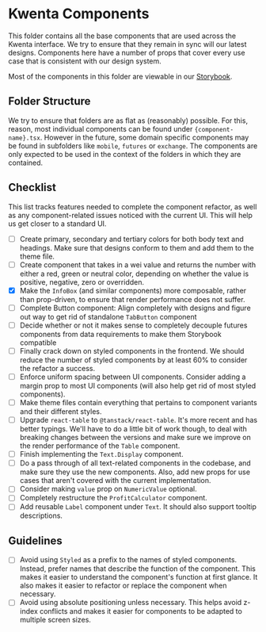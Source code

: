 # Kwenta Components

This folder contains all the base components that are used across the Kwenta interface. We try to ensure that they remain in sync will our latest designs. Components here have a number of props that cover every use case that is consistent with our design system.

Most of the components in this folder are viewable in our [Storybook]().

## Folder Structure

We try to ensure that folders are as flat as (reasonably) possible. For this, reason, most individual components can be found under `{component-name}.tsx`. However in the future, some domain specific components may be found in subfolders like `mobile`, `futures` or `exchange`. The components are only expected to be used in the context of the folders in which they are contained.

## Checklist

This list tracks features needed to complete the component refactor, as well as any component-related issues noticed with the current UI. This will help us get closer to a standard UI.

- [ ] Create primary, secondary and tertiary colors for both body text and headings. Make sure that designs conform to them and add them to the theme file.
- [ ] Create component that takes in a wei value and returns the number with either a red, green or neutral color, depending on whether the value is positive, negative, zero or overridden.
- [x] Make the `InfoBox` (and similar components) more composable, rather than prop-driven, to ensure that render performance does not suffer.
- [ ] Complete Button component: Align completely with designs and figure out way to get rid of standalone `TabButton` component
- [ ] Decide whether or not it makes sense to completely decouple futures components from data requirements to make them Storybook compatible
- [ ] Finally crack down on styled components in the frontend. We should reduce the number of styled components by at least 60% to consider the refactor a success.
- [ ] Enforce uniform spacing between UI components. Consider adding a margin prop to most UI components (will also help get rid of most styled components).
- [ ] Make theme files contain everything that pertains to component variants and their different styles.
- [ ] Upgrade `react-table` to `@tanstack/react-table`. It's more recent and has better typings. We'll have to do a little bit of work though, to deal with breaking changes between the versions and make sure we improve on the render performance of the `Table` component.
- [ ] Finish implementing the `Text.Display` component.
- [ ] Do a pass through of all text-related components in the codebase, and make sure they use the new components. Also, add new props for use cases that aren't covered with the current implementation.
- [ ] Consider making `value` prop on `NumericValue` optional.
- [ ] Completely restructure the `ProfitCalculator` component.
- [ ] Add reusable `Label` component under `Text`. It should also support tooltip descriptions.

## Guidelines

- [ ] Avoid using `Styled` as a prefix to the names of styled components. Instead, prefer names that describe the function of the component. This makes it easier to understand the component's function at first glance. It also makes it easier to refactor or replace the component when necessary.
- [ ] Avoid using absolute positioning unless necessary. This helps avoid z-index conflicts and makes it easier for components to be adapted to multiple screen sizes.
